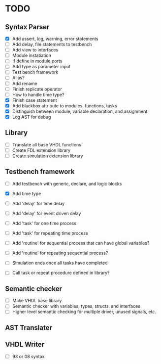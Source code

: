 # TODO

## Syntax Parser
- [x] Add assert, log, warning, error statements
- [ ] Add delay, file statements to testbench
- [ ] Add view to interfaces
- [ ] Module instatiation
- [ ] If define in module ports
- [ ] Add type as parameter input
- [ ] Test bench framework
- [ ] Alias?
- [ ] Add rename 
- [ ] Finish replicate operator
- [ ] How to handle time type?
- [x] Finish case statement
- [x] Add blackbox attribute to modules, functions, tasks
- [x] Distinguish between module, variable declaration, and assignment
- [x] Log AST for debug

## Library 
- [ ] Translate all base VHDL functions
- [ ] Create FDL extension library
- [ ] Create simulation extension library

## Testbench framework
- [ ] Add testbench with generic, declare, and logic blocks
- [x] Add time type
- [ ] Add 'delay' for time delay
- [ ] Add 'delay' for event driven delay
- [ ] Add 'task' for one time process
- [ ] Add 'task' for repeating time process
- [ ] Add 'routine' for sequential process that can have global variables?
- [ ] Add 'routine' for repeating sequential process?
- [ ] Simulation ends once all tasks have completed
- [ ] Call task or repeat procedure defined in library?


## Semantic checker
- [ ] Make VHDL base library
- [ ] Semantic checker with variables, types, structs, and interfaces
- [ ] Higher level semantic checking for multiple driver, unused signals, etc.

## AST Translater


## VHDL Writer
- [ ] 93 or 08 syntax


